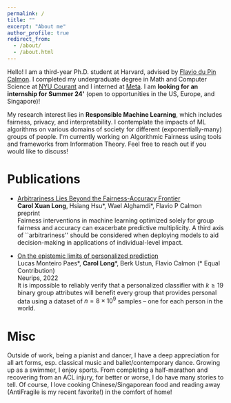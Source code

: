 ```yaml
---
permalink: /
title: ""
excerpt: "About me"
author_profile: true
redirect_from: 
  - /about/
  - /about.html
---
```

Hello! I am a third-year Ph.D. student at Harvard, advised by [Flavio du Pin Calmon](http://people.seas.harvard.edu/~flavio/). I completed my undergraduate degree in Math and Computer Science at [NYU Courant](https://cims.nyu.edu/dynamic/) and I interned at [Meta](https://about.meta.com). I am **looking for an internship for Summer 24'** (open to opportunities in the US, Europe, and Singapore)! 

My research interest lies in **Responsible Machine Learning**, which includes fairness, privacy, and interpretability. I contemplate the impacts of ML algorithms on various domains of society for different (exponentially-many) groups of people. I'm currently working on Algorithmic Fairness using tools and frameworks from Information Theory. Feel free to reach out if you would like to discuss! 

# Publications
- [Arbitrariness Lies Beyond the Fairness-Accuracy Frontier](https://scholar.google.com/citations?view_op=view_citation&hl=en&user=DGQASc8AAAAJ&citation_for_view=DGQASc8AAAAJ:9yKSN-GCB0IC)\
**Carol Xuan Long**, Hsiang Hsu\*, Wael Alghamdi\*, Flavio P Calmon\
preprint\
Fairness interventions in machine learning optimized solely for group fairness and accuracy can exacerbate predictive multiplicity. A third axis of ``arbitrariness'' should be considered when deploying models to aid decision-making in applications of individual-level impact. 

- [On the epistemic limits of personalized prediction](https://scholar.google.com/citations?view_op=view_citation&hl=en&user=DGQASc8AAAAJ&citation_for_view=DGQASc8AAAAJ:d1gkVwhDpl0C)\
Lucas Monteiro Paes\*, **Carol Long**\*, Berk Ustun, Flavio Calmon (* Equal Contribution)\
Neurips, 2022\
It is impossible to reliably verify that a personalized classifier with $k \geq 19$ binary group attributes will benefit every group that provides personal data using a dataset of $n = 8 × 10^9$ samples – one for each person in the world.

# Misc
Outside of work, being a pianist and dancer, I have a deep appreciation for all art forms, esp. classical music and ballet/contemporary dance. Growing up as a swimmer, I enjoy sports. From completing a half-marathon and recovering from an ACL injury, for better or worse, I do have many stories to tell. Of course, I love cooking Chinese/Singaporean food and reading away (AntiFragile is my recent favorite!) in the comfort of home! 